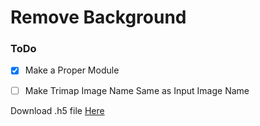 # Remove Background 

### ToDo
- [x] Make a Proper Module
- [ ] Make Trimap Image Name Same as Input Image Name


Download .h5 file [Here](https://drive.google.com/file/d/11wrZAo-wGdarIrl3Srzi2jnOjx2g2sq2/view?usp=sharing)
